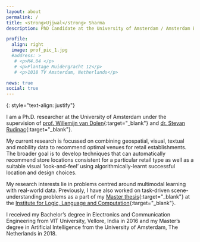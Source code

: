 ```yaml
---
layout: about
permalink: /
title: <strong>Ujjwal</strong> Sharma
description: PhD Candidate at the University of Amsterdam / Amsterdam Business School

profile:
  align: right
  image: prof_pic_1.jpg
  #address: >
   # <p>M4.04 </p>
   # <p>Plantage Muidergracht 12</p>
   # <p>1018 TV Amsterdam, Netherlands</p>

news: true
social: true
---
```


{: style="text-align: justify"}

I am a Ph.D. researcher at the University of Amsterdam under the supervision of [prof. Willemijn van Dolen](https://www.uva.nl/en/profile/d/o/w.m.vandolen/w.m.vandolen.html){:target="\_blank"} and [dr. Stevan Rudinac](https://www.uva.nl/profile/r/u/s.rudinac/s.rudinac.html){:target="\_blank"}.

My current research is focussed on combining geospatial, visual, textual and mobility data to recommend optimal venues for retail establishments. The broader goal is to develop techniques that can automatically recommend store locations consistent for a particular retail type as well as a suitable visual ‘look-and-feel’ using algorithmically-learnt successful location and design choices. 

My research interests lie in problems centred around multimodal learning with real-world data. Previously, I have also worked on task-driven scene-understanding problems as a part of my [Master thesis](https://esc.fnwi.uva.nl/thesis/centraal/files/f2119681021.pdf){:target="\_blank"} at the [Institute for Logic, Language and Computation](https://www.illc.uva.nl/){:target="\_blank"}.

I received my Bachelor’s degree in Electronics and Communication Engineering from VIT University, Vellore, India in 2016 and my Master’s degree in Artificial Intelligence from the University of Amsterdam, The Netherlands in 2018.

